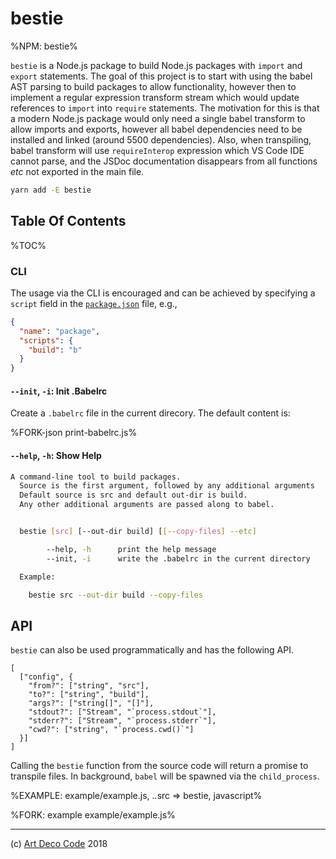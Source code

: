 # bestie

%NPM: bestie%

`bestie` is a Node.js package to build Node.js packages with `import` and `export` statements. The goal of this project is to start with using the babel AST parsing to build packages to allow functionality, however then to implement a regular expression transform stream which would update references to `import` into `require` statements. The motivation for this is that a modern Node.js package would only need a single babel transform to allow imports and exports, however all babel dependencies need to be installed and linked (around 5500 dependencies). Also, when transpiling, babel transform will use `requireInterop` expression which VS Code IDE cannot parse, and the JSDoc documentation disappears from all functions _etc_ not exported in the main file.

```sh
yarn add -E bestie
```

## Table Of Contents

%TOC%

### CLI

The usage via the CLI is encouraged and can be achieved by specifying a `script` field in the [`package.json`](t) file, e.g.,

```json
{
  "name": "package",
  "scripts": {
  	"build": "b"
  }
}
```

#### `--init`, `-i`: Init .Babelrc

Create a `.babelrc` file in the current direcory. The default content is:

%FORK-json print-babelrc.js%

#### `--help`, `-h`: Show Help

```sh
A command-line tool to build packages.
  Source is the first argument, followed by any additional arguments
  Default source is src and default out-dir is build.
  Any other additional arguments are passed along to babel.


  bestie [src] [--out-dir build] [[--copy-files] --etc]

        --help, -h      print the help message
        --init, -i      write the .babelrc in the current directory

  Example:

    bestie src --out-dir build --copy-files
```

<!-- When `.` is passed as source directory (`dir`), or not passed at all, it is assumed that `src` and `test` directories in the `cwd` need transpilation. A command to run
`babel` will be executed, e.g.,: -->

<!-- ```sh
# bestie build test build --copy-files --include-dotfiles
./node_modules/.bin/babel test --out-dir build/test --copy-files --include-dotfiles
``` -->

<!-- Default output directory is `es5`.

Source directories can be separated with a comma, e.g., `bestie build src,test`. -->

<!-- ## ES5 notice

Include the information about transpiled version in the `README.md` file with
the following lines:

````markdown
## ES5 -->

<!-- The package uses some newer language features. For your convenience, it's been
transpiled to be compatible with Node 4. You can use the following snippet.

```js
const bestie = require('bestie/es5')
```
```` -->

## API

`bestie` can also be used programmatically and has the following API.

```### async bestie
[
  ["config", {
    "from?": ["string", "src"],
    "to?": ["string", "build"],
    "args?": ["string[]", "[]"],
    "stdout?": ["Stream", "`process.stdout`"],
    "stderr?": ["Stream", "`process.stderr`"],
    "cwd?": ["string", "`process.cwd()`"]
  }]
]
```

Calling the `bestie` function from the source code will return a promise to transpile files. In background, `babel` will be spawned via the `child_process`.

%EXAMPLE: example/example.js, ..src => bestie, javascript%

%FORK: example example/example.js%

---

(c) [Art Deco Code][1] 2018

[1]: https://adc.sh
